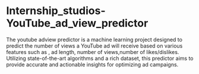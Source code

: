 # Internship_studios-YouTube_ad_view_predictor

The youtube adview predictor is a machine learning project designed to predict the number of views a YouTube ad will receive based on various features such as , ad length, number of views,number of likes/dislikes. Utilizing state-of-the-art algorithms and a rich dataset, this predictor aims to provide accurate and actionable insights for optimizing ad campaigns.
